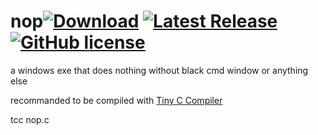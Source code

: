 # nop[![Download](https://img.shields.io/github/downloads/myfreeer/nop/total.svg)](https://github.com/myfreeer/nop/releases)    [![Latest Release](https://img.shields.io/github/release/myfreeer/nop.svg)](https://github.com/myfreeer/nop/releases/latest)    [![GitHub license](https://img.shields.io/github/license/myfreeer/nop.svg)](LICENSE) 
a windows exe that does nothing without black cmd window or anything else

recommanded to be compiled with [Tiny C Compiler](http://download.savannah.gnu.org/releases/tinycc/)

tcc nop.c
